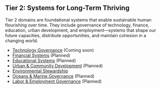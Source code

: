 ## Tier 2: Systems for Long-Term Thriving

Tier 2 domains are foundational systems that enable sustainable human flourishing over time. They include governance of technology, finance, education, urban development, and employment—systems that shape our future capacities, distribute opportunities, and maintain cohesion in a changing world.

- [Technology Governance](/framework/docs/implementation/technology) (Coming soon)
- [Financial Systems](/framework/docs/implementation/financial) (Planned)
- [Educational Systems](/framework/docs/implementation/education) (Planned)
- [Urban & Community Development](/framework/docs/implementation/urban) (Planned)
- [Environmental Stewardship](/framework/docs/implementation/environment)
- [Oceans & Marine Governance](/framework/docs/implementation/oceans) (Planned)
- [Labor & Employment Governance](/framework/docs/implementation/labor) (Planned)
